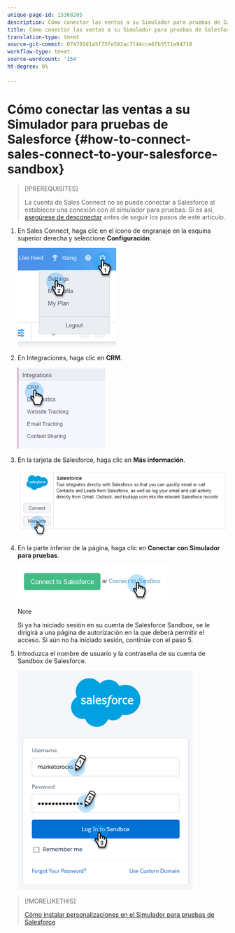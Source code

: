 ```yaml
---
unique-page-id: 15368205
description: Cómo conectar las ventas a su Simulador para pruebas de Salesforce - Documentos de marketing - Documentación del producto
title: Cómo conectar las ventas a su Simulador para pruebas de Salesforce
translation-type: tm+mt
source-git-commit: 074701d1a5f75fe592ac7f44cce6fb3571e94710
workflow-type: tm+mt
source-wordcount: '154'
ht-degree: 0%

---
```



# Cómo conectar las ventas a su Simulador para pruebas de Salesforce {#how-to-connect-sales-connect-to-your-salesforce-sandbox}

>[!PREREQUISITES]
>
>La cuenta de Sales Connect no se puede conectar a Salesforce al establecer una conexión con el simulador para pruebas. Si es así, [asegúrese de desconectar](http://docs.marketo.com/x/FoDq) antes de seguir los pasos de este artículo.

1. En Sales Connect, haga clic en el icono de engranaje en la esquina superior derecha y seleccione **Configuración**.

   ![](assets/one-2.png)

1. En Integraciones, haga clic en **CRM**.

   ![](assets/two-2.png)

1. En la tarjeta de Salesforce, haga clic en **Más información**.

   ![](assets/three-2.png)

1. En la parte inferior de la página, haga clic en **Conectar con Simulador para pruebas**.

   ![](assets/four-2.png)

   >[!NOTE]
   >
   >Si ya ha iniciado sesión en su cuenta de Salesforce Sandbox, se le dirigirá a una página de autorización en la que deberá permitir el acceso. Si aún no ha iniciado sesión, continúe con el paso 5.

1. Introduzca el nombre de usuario y la contraseña de su cuenta de Sandbox de Salesforce.

   ![](assets/five-2.png)

>[!MORELIKETHIS]
>
>[Cómo instalar personalizaciones en el Simulador para pruebas de Salesforce](http://docs.marketo.com/x/EIDq)

